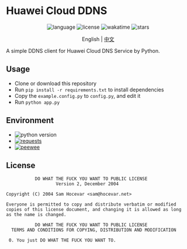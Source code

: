 # Huawei Cloud DDNS

<p align="center">
    <img src="https://img.shields.io/badge/language-python-blue?style=flat&logo=Python&logoColor=yellow" alt="language">
    <img src="https://img.shields.io/badge/license-WTFPL-green?style=flat" alt="license">
    <img src="https://wakatime.com/badge/user/92b8bbab-18e1-4e0c-af6d-082cc16c9d8a/project/1e3c2aeb-60fb-4d36-b763-4cda8dfc74c7.svg?style=flat" alt="wakatime">
    <img src="https://img.shields.io/github/stars/ImYrS/huawei-ddns" alt="stars">
</p>
<p align="center">
    English | <a href="https://github.com/ImYrS/huawei-ddns/blob/main/README_CN.md">中文</a>
</p>

A simple DDNS client for Huawei Cloud DNS Service by Python.

## Usage

- Clone or download this repository
- Run `pip install -r requirements.txt` to install dependencies
- Copy the `example.config.py` to `config.py`, and edit it
- Run `python app.py`

## Environment

- <img src="https://img.shields.io/badge/python->= 3.10-blue?style=flat" alt="python version">
- [![requests](https://img.shields.io/badge/requests-2.28.0-blue?style=flat)](https://pypi.python.org/pypi/requests)
- [![peewee](https://img.shields.io/badge/peewee-3.14.10-blue?style=flat)](https://pypi.python.org/pypi/peewee)

## License

```text
           DO WHAT THE FUCK YOU WANT TO PUBLIC LICENSE
                   Version 2, December 2004

Copyright (C) 2004 Sam Hocevar <sam@hocevar.net>

Everyone is permitted to copy and distribute verbatim or modified
copies of this license document, and changing it is allowed as long
as the name is changed.

           DO WHAT THE FUCK YOU WANT TO PUBLIC LICENSE
  TERMS AND CONDITIONS FOR COPYING, DISTRIBUTION AND MODIFICATION

 0. You just DO WHAT THE FUCK YOU WANT TO.
```
